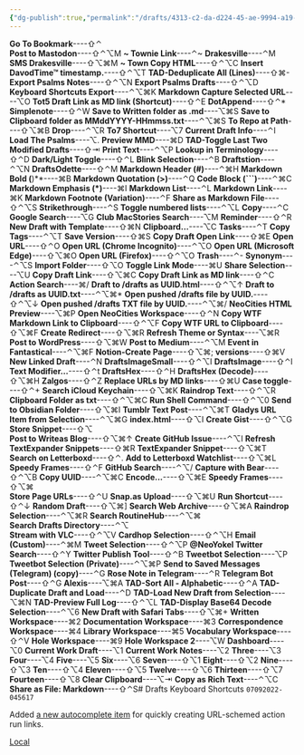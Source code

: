 ```yaml
---
{"dg-publish":true,"permalink":"/drafts/4313-c2-da-d224-45-ae-9994-a19-db-5-f1-dcf-4/","dgHomeLink":true,"dgPassFrontmatter":false}
---
```


**Go To Bookmark**----⇧⌃\
**Post to Mastodon**----⇧⌃⌥M
**~ Townie Link**----⌃~
**Drakesville**----⌃M
**SMS Drakesville**----⇧⌥⌘M
**~ Town Copy HTML**----⇧⌃⌥C
**Insert DavodTime™  timestamp.**----⇧⌃⌥T
**TAD-Deduplicate All (Lines)**----⇧⌘-
**Export Psalms Notes**----⇧⌃⌥N
**Export Psalms Drafts**----⇧⌃⌥D
**Keyboard Shortcuts Export**----⌃⌥⌘K
**Markdown Capture Selected URL**----⌥O
**Tot5 Draft Link as MD link (Shortcut)**----⇧⌃E
**DotAppend**----⇧⌃*
**Simplenote**----⇧⌃W
**Save to Written folder as .md**----⌥⌘S
**Save to Clipboard folder as MMddYYYY-HHmmss.txt**----⌃⌥⌘S
**To Repo at Path**----⇧⌥⌘B
**Drop**----⌃⌥R
**To7 Shortcut**----⌥7
**Current Draft Info**----⌃I
**Load The Psalms**----⌥.
**Preview MMD**----⌘D
**TAD-Toggle Last Two Modified Drafts**----⇧⇥
**Print Text**----⌃⌥P
**Lookup in Terminology**----⇧⌃D
**Dark/Light Toggle**----⇧⌃L
**Blink Selection**----⌃B
**Draftstion**----⌃⌥N
**DraftsOdette**----⇧⌃M
**Markdown Header (#)**----⌃⌘H
**Markdown Bold (**)**----⌘B
**Markdown Quotation (>)**----⌃Q
**Code Block (```)**----⌃⌘C
**Markdown Emphasis (*)**----⌘I
**Markdown List**----⌃L
**Markdown Link**----⌘K
**Markdown Footnote (Variation)**----⌃F
**Share as Markdown File**----⇧⌃⌥S
**Strikethrough**----⌃S
**Toggle numbered lists**----⌃⌥L
**Copy**----⌃C
**Google Search**----⌥G
**Club MacStories Search**----⌥M
**Reminder**----⇧⌃R
**New Draft with Template**----⇧⌘N
**Clipboard…**----⌥C
**Tasks**----⌃T
**Copy Tags**----⌃⌥T
**Save Version**----⇧⌘S
**Copy Draft Open Link**----⇧⌘E
**Open URL**----⇧⌃O
**Open URL (Chrome Incognito)**----⌃⌥O
**Open URL (Microsoft Edge)**----⇧⌥⌘O
**Open URL (Firefox)**----⇧⌃⌥O
**Trash**----⌃-
**Synonym**----⌃⌥S
**Import Folder**----⇧⌥O
**Toggle Link Mode**----⌘U
**Share Selection**----⌥U
**Copy Draft Link**----⇧⌥⌘C
**Copy Draft Link as MD link**----⇧⌃C
**Action Search**----⌘/
**Draft to /drafts as UUID.html**----⇧⌃⌥↑
**Draft to /drafts as UUID.txt**----⌃⌥⌘*
**Open pushed /drafts file by UUID.**----⇧⌃⌥↓
**Open pushed /drafts TXT file by UUID.**----⌃⌥⌘/
**NeoCities HTML Preview**----⌥⌘P
**Open NeoCities Workspace**----⇧⌃N
**Copy WTF Markdown Link to Clipboard**----⇧⌃⌥F
**Copy WTF URL to Clipboard**----⇧⌥⌘F
**Create Redirect**----⇧⌥⌘R
**Refresh Theme or Syntax**----⌥⌘R
**Post to WordPress**----⇧⌥⌘W
**Post to Medium**----⌃⌥M
**Event in Fantastical**----⌃⌥⌘F
**Notion-Create Page**----⇧⌥⌘;
**versions**----⇧⌘V
**New Linked Draft**----⌃N
**DraftsImageSmall**----⇧⌃⌥I
**DraftsImage**----⇧⌃I
**Text Modifier…**----⇧⌃t
**DraftsHex**----⇧⌃H
**DraftsHex (Decode)**----⇧⌥⌘H
**Zalgos**----⇧⌃Z
**Replace URLs by MD links**----⇧⌘U
**Case toggle**----⇧⌃+
**Search iCloud Keychain**----⇧⌥⌘K
**Raindrop Text**----⇧⌃⌥R
**Clipboard Folder as txt**----⇧⌃⌥⌘C
**Run Shell Command**----⇧⌃⌥0
**Send to Obsidian Folder**----⇧⌥⌘I
**Tumblr Text Post**----⌃⌥⌘T
**Gladys URL Item from Selection**----⌃⌥⌘G
**index.html**----⇧⌥I
**Create Gist**----⇧⌃⌥G
**Store Snippet**----⇧⌥\
**Post to Writeas Blog**----⇧⌥⌘↑
**Create GitHub Issue**----⌃⌥I
**Refresh TextExpander Snippets**----⇧⌘R
**TextExpander Snippet**----⇧⌥⌘T
**Search on Letterboxd**----⇧⌃.
**Add to Letterboxd Watchlist**----⇧⌥⌘L
**Speedy Frames**----⇧⌃F
**GitHub Search**----⌃⌥/
**Capture with Bear**----⇧⌃⌥B
**Copy UUID**----⌃⌥⌘C
**Encode...**----⇧⌥⌘E
**Speedy Frames**----⇧⌥⌘\
**Store Page URLs**----⇧⌃U
**Snap.as Upload**----⇧⌥⌘U
**Run Shortcut**----⇧⌃↓
**Random Draft**----⇧⌥⌘]
**Search Web Archive**----⇧⌥⌘A
**Raindrop Selection**----⌃⌥⌘R
**Search RoutineHub**----⌃⌥⌘\
**Search Drafts Directory**----⌃⌥\
**Stream with VLC**----⇧⌃⌥V
**Cardhop Selection**----⇧⌃⌥H
**Email (Custom)**----⌃⌘M
**Tweet Selection**----⇧⌃⌥P
**@NeoYokel Twitter Search**----⇧⌃Y
**Twitter Publish Tool**----⇧⌃B
**Tweetbot Selection**----⌥P
**Tweetbot Selection (Private)**----⌃⌥⌘P
**Send to Saved Messages (Telegram) (copy)**----⌃G
**Rose Note in Telegram**----⌃R
**Telegram Bot Post**----⇧⌃G
**Alexis**----⌥⌘A
**TAD-Sort All - Alphabetic**----⇧⌃A
**TAD-Duplicate Draft and Load**----⌃D
**TAD-Load New Draft from Selection**----⌥⌘N
**TAD-Preview Full Log**----⇧⌃⌥L
**TAD-Display Base64 Decode Selection**----⌃⌥6
**New Draft with Safari Tabs**----⇧⌥⌘+
**Written Workspace**----⌘2
**Documentation Workspace**----⌘3
**Correspondence Workspace**----⌘4
**Library Workspace**----⌘5
**Vocabulary Workspace**----⇧⌃V
**Hole Workspace**----⌘9
**Hole Workspace 2**----⌥W
**Dashboard**----⌥0
**Current Work Draft**----⌥1
**Current Work Notes**----⌥2
**Three**----⌥3
**Four**----⌥4
**Five**----⌥5
**Six**----⌥6
**Seven**----⇧⌥1
**Eight**----⇧⌥2
**Nine**----⇧⌥3
**Ten**----⇧⌥4
**Eleven**----⇧⌥5
**Twelve**----⇧⌥6
**Thirteen**----⇧⌥7
**Fourteen**----⇧⌥8
**Clear Clipboard**----⌥⇥
**Copy as Rich Text**----⌃⌥C
**Share as File: Markdown**----⇧⌃S# Drafts Keyboard Shortcuts
`07092022-045617`

Added [a new autocomplete item](x-drafts://importautocompleteitem?data=%7B%22value%22:%22%5B%5B%5Bclipboard%5D%5D%5D(drafts:%5C/%5C/x-callback-url%5C/runAction?text%3DTEXT%26action%3D%7B%7B%5B%5Bclipboard%5D%5D%7D%7D)%22,%22label%22:%22action%22,%22prefix%22:%22%22,%22suffix%22:%22%22,%22includesSuffix%22:true,%22identifier%22:%22EA5F9E4B-28F7-428B-8D7D-516E5B42CD0D%22%7D) for quickly creating URL-schemed action run links.

[Local](drafts://open?uuid=EEB5C0F0-48B4-45AF-A8A7-4FCE5DDCBE03)